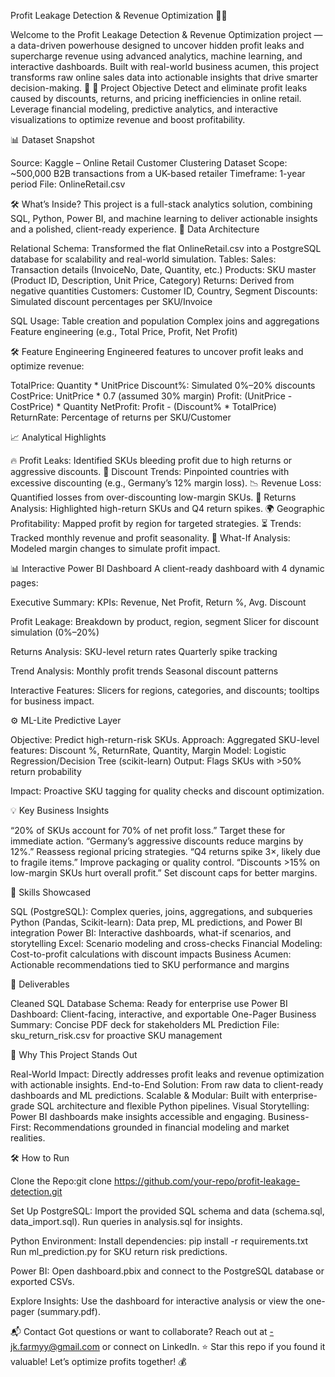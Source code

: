 Profit Leakage Detection & Revenue Optimization 🧠💸

Welcome to the Profit Leakage Detection & Revenue Optimization project — a data-driven powerhouse designed to uncover hidden profit leaks and supercharge revenue using advanced analytics, machine learning, and interactive dashboards. Built with real-world business acumen, this project transforms raw online sales data into actionable insights that drive smarter decision-making. 🚀
🎯 Project Objective
Detect and eliminate profit leaks caused by discounts, returns, and pricing inefficiencies in online retail. Leverage financial modeling, predictive analytics, and interactive visualizations to optimize revenue and boost profitability.

📊 Dataset Snapshot

Source: Kaggle – Online Retail Customer Clustering Dataset
Scope: ~500,000 B2B transactions from a UK-based retailer
Timeframe: 1-year period
File: OnlineRetail.csv


🛠️ What’s Inside?
This project is a full-stack analytics solution, combining SQL, Python, Power BI, and machine learning to deliver actionable insights and a polished, client-ready experience.
🧱 Data Architecture

Relational Schema: Transformed the flat OnlineRetail.csv into a PostgreSQL database for scalability and real-world simulation.
Tables:
Sales: Transaction details (InvoiceNo, Date, Quantity, etc.)
Products: SKU master (Product ID, Description, Unit Price, Category)
Returns: Derived from negative quantities
Customers: Customer ID, Country, Segment
Discounts: Simulated discount percentages per SKU/Invoice


SQL Usage:
Table creation and population
Complex joins and aggregations
Feature engineering (e.g., Total Price, Profit, Net Profit)



🛠️ Feature Engineering
Engineered features to uncover profit leaks and optimize revenue:

TotalPrice: Quantity * UnitPrice
Discount%: Simulated 0%–20% discounts
CostPrice: UnitPrice * 0.7 (assumed 30% margin)
Profit: (UnitPrice - CostPrice) * Quantity
NetProfit: Profit - (Discount% * TotalPrice)
ReturnRate: Percentage of returns per SKU/Customer

📈 Analytical Highlights

🔥 Profit Leaks: Identified SKUs bleeding profit due to high returns or aggressive discounts.
💸 Discount Trends: Pinpointed countries with excessive discounting (e.g., Germany’s 12% margin loss).
📉 Revenue Loss: Quantified losses from over-discounting low-margin SKUs.
🔁 Returns Analysis: Highlighted high-return SKUs and Q4 return spikes.
🌍 Geographic Profitability: Mapped profit by region for targeted strategies.
⏳ Trends: Tracked monthly revenue and profit seasonality.
🧪 What-If Analysis: Modeled margin changes to simulate profit impact.

📊 Interactive Power BI Dashboard
A client-ready dashboard with 4 dynamic pages:

Executive Summary:
KPIs: Revenue, Net Profit, Return %, Avg. Discount


Profit Leakage:
Breakdown by product, region, segment
Slicer for discount simulation (0%–20%)


Returns Analysis:
SKU-level return rates
Quarterly spike tracking


Trend Analysis:
Monthly profit trends
Seasonal discount patterns




Interactive Features: Slicers for regions, categories, and discounts; tooltips for business impact.

⚙️ ML-Lite Predictive Layer

Objective: Predict high-return-risk SKUs.
Approach:
Aggregated SKU-level features: Discount %, ReturnRate, Quantity, Margin
Model: Logistic Regression/Decision Tree (scikit-learn)
Output: Flags SKUs with >50% return probability


Impact: Proactive SKU tagging for quality checks and discount optimization.


💡 Key Business Insights

“20% of SKUs account for 70% of net profit loss.” Target these for immediate action.
“Germany’s aggressive discounts reduce margins by 12%.” Reassess regional pricing strategies.
“Q4 returns spike 3×, likely due to fragile items.” Improve packaging or quality control.
“Discounts >15% on low-margin SKUs hurt overall profit.” Set discount caps for better margins.


🧠 Skills Showcased

SQL (PostgreSQL): Complex queries, joins, aggregations, and subqueries
Python (Pandas, Scikit-learn): Data prep, ML predictions, and Power BI integration
Power BI: Interactive dashboards, what-if scenarios, and storytelling
Excel: Scenario modeling and cross-checks
Financial Modeling: Cost-to-profit calculations with discount impacts
Business Acumen: Actionable recommendations tied to SKU performance and margins


💼 Deliverables

Cleaned SQL Database Schema: Ready for enterprise use
Power BI Dashboard: Client-facing, interactive, and exportable
One-Pager Business Summary: Concise PDF deck for stakeholders
ML Prediction File: sku_return_risk.csv for proactive SKU management


🚀 Why This Project Stands Out

Real-World Impact: Directly addresses profit leaks and revenue optimization with actionable insights.
End-to-End Solution: From raw data to client-ready dashboards and ML predictions.
Scalable & Modular: Built with enterprise-grade SQL architecture and flexible Python pipelines.
Visual Storytelling: Power BI dashboards make insights accessible and engaging.
Business-First: Recommendations grounded in financial modeling and market realities.


🛠️ How to Run

Clone the Repo:git clone https://github.com/your-repo/profit-leakage-detection.git


Set Up PostgreSQL:
Import the provided SQL schema and data (schema.sql, data_import.sql).
Run queries in analysis.sql for insights.


Python Environment:
Install dependencies: pip install -r requirements.txt
Run ml_prediction.py for SKU return risk predictions.


Power BI:
Open dashboard.pbix and connect to the PostgreSQL database or exported CSVs.


Explore Insights:
Use the dashboard for interactive analysis or view the one-pager (summary.pdf).




📬 Contact
Got questions or want to collaborate? Reach out at -jk.farmyy@gmail.com or connect on LinkedIn.
⭐ Star this repo if you found it valuable! Let’s optimize profits together! 💰
